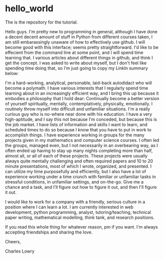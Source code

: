 # hello_world

The is the repository for the tutorial.

Hello guys. I'm pretty new to programming in general, although I have done a decent decent amount of stuff in Python from different courses taken, I am still embarassingly unaware of how to effectively use github. I will become good with this interface; seems pretty straightforward. I'd like to be effecient from the command line at some point, and I will spend time learning that. I various articles about different things in github, and think I get the concept. I was asked to write about myself, but I don't feel like spending time doing that, so I'm just going to copy my LinkIn summary below:

I'm a hard-working, analytical, personable, laid-back autodidact who will become a polymath. I have various interests that I regularly spend time learning about in an increasingly efficient way, and I bring this up because it embodies a philosophy that I hold dear: Continually become a better version of yourself spiritually, mentally, contemplatively, physically, emotionally. I routinely throw myself into difficult and unfamiliar situations. I'm a really curious guy who is no-where near done with his education. I have a very high-aptitude, and I say this not because I'm conceded, but because this is the job market. I have lists of information and skills I want to learn, and scheduled times to do so because I know that you have to put in work to accomplish things. I have experience working in groups for the many projects given in my mathematics and computer science courses. I often led the groups, managed even, but I not necessarily in an overbearing way, as I often ended up having to stay up many nights completing more than half, almost all, or all of each of these projects. These projects were usually always quite mentally challenging and often required papers and 10 to 20 minute presentations, most of which I wrote, organized, and presented. I can utilize my time purposefully and efficiently, but I also have a lot of experience working under a time crunch with familiar or unfamiliar tasks in stressful conditions, in unfamiliar settings, and on-the-go. Give me a chance and a task, and I'll figure out how to figure it out, and then I'll figure it out.

I would like to work for a company with a friendly, serious culture in a position where I can learn a lot. I am currently interested in web development, python programming, analyst, tutoring/teaching, technical paper writing, mathematical modelling, think tank, and research positions.

If you read this whole thing for whatever reason, pm if you want. I'm always accepting friendships and sharing the love.

Cheers,

Charles Lowry
